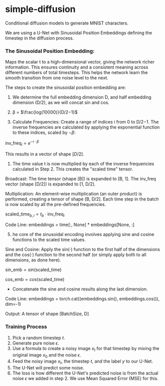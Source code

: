 # simple-diffusion
Conditional diffusion models to generate MNIST characters.

We are using a U-Net with Sinusoidal Position Embeddings defining the timestep in the diffusion process.

### The Sinusoidal Position Embedding: ###

Maps the scalar t to a high-dimensional vector, giving the network richer information. This ensures continuity and a consistent meaning across different numbers of total timesteps. This helps the network learn the smooth transition from one noise level to the next.

The steps to create the sinusoidal position embedding are:

1. We determine the full embedding dimension D, and half embedding dimension (D/2), as we will concat sin and cos.

2. β = $\frac{log(10000)}{D/2−1​}$

3. Calculate Frequencies: Create a range of indices i from 0 to D/2−1. The inverse frequencies are calculated by applying the exponential function to these indices, scaled by $-β$:

$\text{inv\_freq}_i ​= e^{−i · β}$

This results in a vector of shape $[D/2]$.

1. The time value t is now multiplied by each of the inverse frequencies calculated in Step 2. This creates the "scaled time" tensor.

Broadcast: The time tensor (shape [B]) is expanded to [B, 1]. The inv_freq vector (shape [D/2]) is expanded to [1, D/2].

Multiplication: An element-wise multiplication (an outer product) is performed, creating a tensor of shape [B, D/2]. Each time step in the batch is now scaled by all the pre-defined frequencies.

$\text{scaled\_time}_{b,i}​ = t_b​ ⋅ \text{inv\_freq}_i​$

Code Line: embeddings = time[:, None] * embeddings[None, :]

5. he core of the sinusoidal encoding involves applying sine and cosine functions to the scaled time values.

Sine and Cosine: Apply the sin(⋅) function to the first half of the dimensions and the cos(⋅) function to the second half (or simply apply both to all dimensions, as done here).

$\text{sin\_emb}=sin(\text{scaled\_time})$

$\text{cos\_emb}=cos(\text{scaled\_time})$

- Concatenate the sine and cosine results along the last dimension.

Code Line: embeddings = torch.cat((embeddings.sin(), embeddings.cos()), dim=-1)

Output: A tensor of shape [BatchSize, D]

### Training Process ###

1. Pick a random timestep $t$.
2. Generate pure noise $\epsilon$.
3. Use a formula to create a noisy image $x_t$​ for that timestep by mixing the original image $x_0$​ and the noise $\epsilon$.
4. Feed the noisy image $x_t$​, the timestep $t$, and the label $y$ to our U-Net.
5. The U-Net will predict some noise.
6. The loss is how different the U-Net's predicted noise is from the actual noise $\epsilon$ we added in step 2. We use Mean Squared Error (MSE) for this.